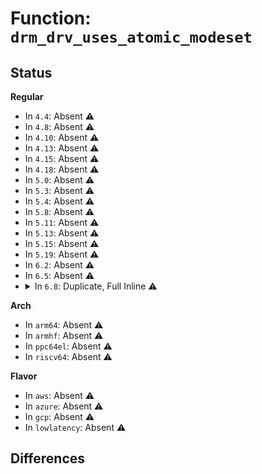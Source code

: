 # Function: <code>drm_drv_uses_atomic_modeset</code>

## Status
<b>Regular</b>
<ul>
<li>
In <code>4.4</code>: Absent ⚠️
</li>
<li>
In <code>4.8</code>: Absent ⚠️
</li>
<li>
In <code>4.10</code>: Absent ⚠️
</li>
<li>
In <code>4.13</code>: Absent ⚠️
</li>
<li>
In <code>4.15</code>: Absent ⚠️
</li>
<li>
In <code>4.18</code>: Absent ⚠️
</li>
<li>
In <code>5.0</code>: Absent ⚠️
</li>
<li>
In <code>5.3</code>: Absent ⚠️
</li>
<li>
In <code>5.4</code>: Absent ⚠️
</li>
<li>
In <code>5.8</code>: Absent ⚠️
</li>
<li>
In <code>5.11</code>: Absent ⚠️
</li>
<li>
In <code>5.13</code>: Absent ⚠️
</li>
<li>
In <code>5.15</code>: Absent ⚠️
</li>
<li>
In <code>5.19</code>: Absent ⚠️
</li>
<li>
In <code>6.2</code>: Absent ⚠️
</li>
<li>
In <code>6.5</code>: Absent ⚠️
</li>
<li>
<details>
<summary>In <code>6.8</code>: Duplicate, Full Inline ⚠️</summary>

**Collision:** Static Duplication

**Inline:** Full

**Transformation:** False

**Instances:**

```
In drivers/gpu/drm/drm_atomic.c (ffffffff81c79e22)
Location: include/drm/drm_drv.h:561
Inline: True
Inline callers:
  - drivers/gpu/drm/drm_atomic.c:__drm_state_dump
```
```
In drivers/gpu/drm/drm_client_modeset.c (ffffffff81c83235)
Location: include/drm/drm_drv.h:561
Inline: True
Inline callers:
  - drivers/gpu/drm/drm_client_modeset.c:drm_client_modeset_dpms
  - drivers/gpu/drm/drm_client_modeset.c:drm_client_modeset_dpms
  - drivers/gpu/drm/drm_client_modeset.c:drm_client_modeset_dpms
  - drivers/gpu/drm/drm_client_modeset.c:drm_client_modeset_commit_locked
```
```
In drivers/gpu/drm/drm_color_mgmt.c (ffffffff81c8524f)
Location: include/drm/drm_drv.h:561
Inline: True
Inline callers:
  - drivers/gpu/drm/drm_color_mgmt.c:drm_mode_gamma_set_ioctl
  - drivers/gpu/drm/drm_color_mgmt.c:drm_mode_gamma_set_ioctl
```
```
In drivers/gpu/drm/drm_connector.c (ffffffff81c87bb3)
Location: include/drm/drm_drv.h:561
Inline: True
Inline callers:
  - drivers/gpu/drm/drm_connector.c:__drm_connector_init
```
```
In drivers/gpu/drm/drm_crtc.c (ffffffff81c8a7e5)
Location: include/drm/drm_drv.h:561
Inline: True
Inline callers:
  - drivers/gpu/drm/drm_crtc.c:drm_mode_setcrtc
  - drivers/gpu/drm/drm_crtc.c:drm_mode_setcrtc
  - drivers/gpu/drm/drm_crtc.c:drm_mode_setcrtc
  - drivers/gpu/drm/drm_crtc.c:__drm_mode_set_config_internal
  - drivers/gpu/drm/drm_crtc.c:__drm_crtc_init_with_planes
  - drivers/gpu/drm/drm_crtc.c:drm_crtc_force_disable
```
```
In drivers/gpu/drm/drm_framebuffer.c (ffffffff81c99b0e)
Location: include/drm/drm_drv.h:561
Inline: True
Inline callers:
  - drivers/gpu/drm/drm_framebuffer.c:drm_framebuffer_remove
```
```
In drivers/gpu/drm/drm_mode_object.c (ffffffff81ca472f)
Location: include/drm/drm_drv.h:561
Inline: True
Inline callers:
  - drivers/gpu/drm/drm_mode_object.c:drm_mode_obj_set_property_ioctl
  - drivers/gpu/drm/drm_mode_object.c:drm_mode_obj_set_property_ioctl
  - drivers/gpu/drm/drm_mode_object.c:drm_mode_obj_set_property_ioctl
  - drivers/gpu/drm/drm_mode_object.c:drm_mode_obj_get_properties_ioctl
  - drivers/gpu/drm/drm_mode_object.c:drm_mode_obj_get_properties_ioctl
  - drivers/gpu/drm/drm_mode_object.c:drm_object_property_get_default_value
  - drivers/gpu/drm/drm_mode_object.c:drm_object_property_get_value
  - drivers/gpu/drm/drm_mode_object.c:__drm_object_property_get_value
  - drivers/gpu/drm/drm_mode_object.c:drm_object_property_set_value
```
```
In drivers/gpu/drm/drm_plane.c (ffffffff81caabea)
Location: include/drm/drm_drv.h:561
Inline: True
Inline callers:
  - drivers/gpu/drm/drm_plane.c:drm_mode_cursor_universal
  - drivers/gpu/drm/drm_plane.c:drm_mode_setplane
  - drivers/gpu/drm/drm_plane.c:drm_mode_setplane
  - drivers/gpu/drm/drm_plane.c:drm_mode_setplane
  - drivers/gpu/drm/drm_plane.c:__setplane_atomic
  - drivers/gpu/drm/drm_plane.c:__setplane_internal
  - drivers/gpu/drm/drm_plane.c:drm_plane_force_disable
  - drivers/gpu/drm/drm_plane.c:__drm_universal_plane_init
```
```
In drivers/gpu/drm/drm_vblank.c (ffffffff81cb5729)
Location: include/drm/drm_drv.h:561
Inline: True
Inline callers:
  - drivers/gpu/drm/drm_vblank.c:drm_crtc_vblank_helper_get_vblank_timestamp_internal
  - drivers/gpu/drm/drm_vblank.c:drm_crtc_vblank_helper_get_vblank_timestamp_internal
```
```
In drivers/gpu/drm/drm_debugfs.c (ffffffff81cbad3b)
Location: include/drm/drm_drv.h:561
Inline: True
Inline callers:
  - drivers/gpu/drm/drm_debugfs.c:drm_debugfs_dev_register
```
```
In drivers/gpu/drm/drm_debugfs_crc.c (ffffffff81cbbaf5)
Location: include/drm/drm_drv.h:561
Inline: True
Inline callers:
  - drivers/gpu/drm/drm_debugfs_crc.c:crtc_crc_open
```
```
In drivers/gpu/drm/drm_atomic_helper.c (ffffffff81cc3900)
Location: include/drm/drm_drv.h:561
Inline: True
Inline callers:
  - drivers/gpu/drm/drm_atomic_helper.c:drm_atomic_helper_resume
  - drivers/gpu/drm/drm_atomic_helper.c:drm_atomic_helper_resume
  - drivers/gpu/drm/drm_atomic_helper.c:drm_atomic_helper_suspend
  - drivers/gpu/drm/drm_atomic_helper.c:drm_atomic_helper_suspend
  - drivers/gpu/drm/drm_atomic_helper.c:drm_atomic_helper_shutdown
  - drivers/gpu/drm/drm_atomic_helper.c:drm_atomic_helper_shutdown
```
```
In drivers/gpu/drm/drm_crtc_helper.c (ffffffff81cc7149)
Location: include/drm/drm_drv.h:561
Inline: True
Inline callers:
  - drivers/gpu/drm/drm_crtc_helper.c:drm_helper_resume_force_mode
  - drivers/gpu/drm/drm_crtc_helper.c:drm_helper_connector_dpms
  - drivers/gpu/drm/drm_crtc_helper.c:drm_crtc_helper_set_config
  - drivers/gpu/drm/drm_crtc_helper.c:drm_crtc_helper_set_mode
  - drivers/gpu/drm/drm_crtc_helper.c:drm_helper_disable_unused_functions
  - drivers/gpu/drm/drm_crtc_helper.c:drm_helper_crtc_in_use
  - drivers/gpu/drm/drm_crtc_helper.c:drm_helper_encoder_in_use
```
```
In drivers/gpu/drm/drm_gem_framebuffer_helper.c (ffffffff81ccbe60)
Location: include/drm/drm_drv.h:561
Inline: True
Inline callers:
  - drivers/gpu/drm/drm_gem_framebuffer_helper.c:drm_gem_fb_init_with_funcs
```
```
In drivers/gpu/drm/drm_plane_helper.c (ffffffff81cccfff)
Location: include/drm/drm_drv.h:561
Inline: True
Inline callers:
  - drivers/gpu/drm/drm_plane_helper.c:drm_plane_helper_disable_primary
  - drivers/gpu/drm/drm_plane_helper.c:drm_plane_helper_update_primary
```
```
In drivers/gpu/drm/drm_fbdev_generic.c (ffffffff81cd106a)
Location: include/drm/drm_drv.h:561
Inline: True
Inline callers:
  - drivers/gpu/drm/drm_fbdev_generic.c:drm_fbdev_generic_client_hotplug
```
```
In drivers/gpu/drm/drm_fb_helper.c (ffffffff81cd3b14)
Location: include/drm/drm_drv.h:561
Inline: True
Inline callers:
  - drivers/gpu/drm/drm_fb_helper.c:drm_fb_helper_pan_display
  - drivers/gpu/drm/drm_fb_helper.c:drm_fb_helper_setcmap
  - drivers/gpu/drm/drm_fb_helper.c:drm_fb_helper_debug_leave
  - drivers/gpu/drm/drm_fb_helper.c:drm_fb_helper_debug_enter
```
</details>
</li>
</ul>
<b>Arch</b>
<ul>
<li>
In <code>arm64</code>: Absent ⚠️
</li>
<li>
In <code>armhf</code>: Absent ⚠️
</li>
<li>
In <code>ppc64el</code>: Absent ⚠️
</li>
<li>
In <code>riscv64</code>: Absent ⚠️
</li>
</ul>
<b>Flavor</b>
<ul>
<li>
In <code>aws</code>: Absent ⚠️
</li>
<li>
In <code>azure</code>: Absent ⚠️
</li>
<li>
In <code>gcp</code>: Absent ⚠️
</li>
<li>
In <code>lowlatency</code>: Absent ⚠️
</li>
</ul>

## Differences
